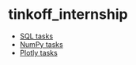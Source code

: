 # tinkoff_internship

* [SQL tasks](https://github.com/mxmaria/tinkoff_internship/blob/master/sql_practice.sql)
* [NumPy tasks](https://github.com/mxmaria/tinkoff_internship/blob/master/numpy_practice.ipynb)
* [Plotly tasks](https://github.com/mxmaria/tinkoff_internship/blob/master/plotly_practice/plotly_practice.ipynb)